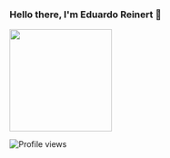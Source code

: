 ### Hello there, I'm Eduardo Reinert 👋

<img height="180em" src="https://github-readme-stats.vercel.app/api?username=EduReinert&show_icons=true&hide_border=true&&count_private=true&include_all_commits=true" />
<p align="left"> <img src="https://komarev.com/ghpvc/?username=EduReinert&color=yellow" alt="Profile views" /> </p>
<!--
**EduReinert/EduReinert** is a ✨ _special_ ✨ repository because its `README.md` (this file) appears on your GitHub profile.

Here are some ideas to get you started:

- 🔭 I’m currently working on ...
- 🌱 I’m currently learning ...
- 👯 I’m looking to collaborate on ...
- 🤔 I’m looking for help with ...
- 💬 Ask me about ...
- 📫 How to reach me: ...
- 😄 Pronouns: ...
- ⚡ Fun fact: ...
-->

